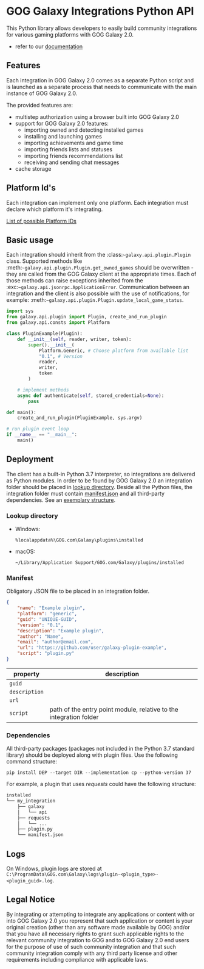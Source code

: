 # GOG Galaxy Integrations Python API

This Python library allows developers to easily build community integrations for various gaming platforms with GOG Galaxy 2.0.

- refer to our <a href='https://galaxy-integrations-python-api.readthedocs.io'>documentation</a>

## Features

Each integration in GOG Galaxy 2.0 comes as a separate Python script and is launched as a separate process that needs to communicate with the main instance of GOG Galaxy 2.0.

The provided features are:

- multistep authorization using a browser built into GOG Galaxy 2.0
- support for GOG Galaxy 2.0 features:
  - importing owned and detecting installed games
  - installing and launching games
  - importing achievements and game time
  - importing friends lists and statuses
  - importing friends recommendations list
  - receiving and sending chat messages
- cache storage

## Platform Id's

Each integration can implement only one platform. Each integration must declare which platform it's integrating.

[List of possible Platform IDs](PLATFORM_IDs.md)

## Basic usage

Each integration should inherit from the :class:`~galaxy.api.plugin.Plugin` class. Supported methods like :meth:`~galaxy.api.plugin.Plugin.get_owned_games` should be overwritten - they are called from the GOG Galaxy client at the appropriate times.
Each of those methods can raise exceptions inherited from the :exc:`~galaxy.api.jsonrpc.ApplicationError`.
Communication between an integration and the client is also possible with the use of notifications, for example: :meth:`~galaxy.api.plugin.Plugin.update_local_game_status`.

```python
import sys
from galaxy.api.plugin import Plugin, create_and_run_plugin
from galaxy.api.consts import Platform

class PluginExample(Plugin):
    def __init__(self, reader, writer, token):
        super().__init__(
            Platform.Generic, # Choose platform from available list
            "0.1", # Version
            reader,
            writer,
            token
        )

    # implement methods
    async def authenticate(self, stored_credentials=None):
        pass

def main():
    create_and_run_plugin(PluginExample, sys.argv)

# run plugin event loop
if __name__ == "__main__":
    main()
```

## Deployment

The client has a built-in Python 3.7 interpreter, so integrations are delivered as Python modules.
In order to be found by GOG Galaxy 2.0 an integration folder should be placed in [lookup directory](#deploy-location). Beside all the Python files, the integration folder must contain [manifest.json](#deploy-manifest) and all third-party dependencies. See an [exemplary structure](#deploy-structure-example).

### Lookup directory

<a name="deploy-location"></a>

- Windows:

    `%localappdata%\GOG.com\Galaxy\plugins\installed`

- macOS:

    `~/Library/Application Support/GOG.com/Galaxy/plugins/installed`

### Manifest

<a name="deploy-manifest"></a>
Obligatory JSON file to be placed in an integration folder.

```json
{
    "name": "Example plugin",
    "platform": "generic",
    "guid": "UNIQUE-GUID",
    "version": "0.1",
    "description": "Example plugin",
    "author": "Name",
    "email": "author@email.com",
    "url": "https://github.com/user/galaxy-plugin-example",
    "script": "plugin.py"
}
```

| property      | description |
|---------------|---|
| `guid`        |   |
| `description` |   |
| `url`         |   |
| `script`      | path of the entry point module, relative to the integration folder |

### Dependencies

All third-party packages (packages not included in the Python 3.7 standard library) should be deployed along with plugin files. Use the following command structure:

```pip install DEP --target DIR --implementation cp --python-version 37```

For example, a plugin that uses *requests* could have the following structure:

<a name="deploy-structure-example"></a>

```bash
installed
└── my_integration
    ├── galaxy
    │   └── api
    ├── requests
    │   └── ...
    ├── plugin.py
    └── manifest.json
```

## Logs

On Windows, plugin logs are stored at `C:\ProgramData\GOG.com\Galaxy\logs\plugin-<plugin_type>-<plugin_guid>.log`.

## Legal Notice

By integrating or attempting to integrate any applications or content with or into GOG Galaxy 2.0 you represent that such application or content is your original creation (other than any software made available by GOG) and/or that you have all necessary rights to grant such applicable rights to the relevant community integration to GOG and to GOG Galaxy 2.0 end users for the purpose of use of such community integration and that such community integration comply with any third party license and other requirements including compliance with applicable laws.

